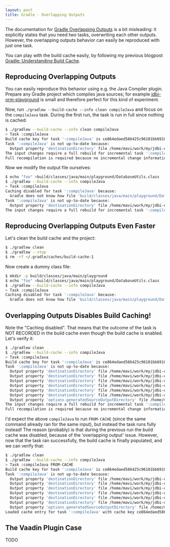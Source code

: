 ```yaml
---
layout: post
title: Gradle - Overlapping Outputs
---
```


The documentation for [Gradle Overlapping Outputs](https://docs.gradle.org/current/userguide/build_cache_concepts.html#concepts_overlapping_outputs)
is a bit misleading: it explicitly states that you need two tasks, overwriting each other outputs.
However, the overlapping outputs behavior can easily be reproduced with just one task.

You can play with the build cache easily, by following my previous blogpost [Gradle: Understanding Build Cache](../gradle-build-cache/).

## Reproducing Overlapping Outputs

You can easily reproduce this behavior using e.g. the Java Compiler plugin. Prepare any
Gradle project which compiles java sources; for example [jdbi-orm-playground](https://gitlab.com/mvysny/jdbi-orm-playground)
is small and therefore perfect for this kind of experiment.

Now, run `./gradlew --build-cache --info clean compileJava` and focus on the `compileJava` task. During the first run,
the task is run in full since nothing is cached:

```bash
$ ./gradlew --build-cache --info clean compileJava
> Task :compileJava
Build cache key for task ':compileJava' is ce864edaed586425c96101bb691844fa
Task ':compileJava' is not up-to-date because:
  Output property 'destinationDirectory' file /home/mavi/work/my/jdbi-orm-playground/build/classes/java/main/playground/DatabaseUtils.class has been removed.
The input changes require a full rebuild for incremental task ':compileJava'.
Full recompilation is required because no incremental change information is available. This is usually caused by clean builds or changing compiler arguments.
```

Now we modify the output file ourselves:

```bash
$ echo "foo" >build/classes/java/main/playground/DatabaseUtils.class
$ ./gradlew --build-cache --info compileJava
> Task :compileJava
Caching disabled for task ':compileJava' because:
  Gradle does not know how file 'build/classes/java/main/playground/DatabaseUtils.class' was created (output property 'destinationDirectory'). Task output caching requires exclusive access to output paths to guarantee correctness (i.e. multiple tasks are not allowed to produce output in the same location). [OVERLAPPING_OUTPUTS]
Task ':compileJava' is not up-to-date because:
  Output property 'destinationDirectory' file /home/mavi/work/my/jdbi-orm-playground/build/classes/java/main/playground/DatabaseUtils.class has changed.
The input changes require a full rebuild for incremental task ':compileJava'.
```

## Reproducing Overlapping Outputs Even Faster

Let's clean the build cache and the project:

```bash
$ ./gradlew clean
$ ./gradlew --stop
$ rm -rf ~/.gradle/caches/build-cache-1
```

Now create a dummy class file:

```bash
$ mkdir -p build/classes/java/main/playground
$ echo "foo" >build/classes/java/main/playground/DatabaseUtils.class
$ ./gradlew --build-cache --info compileJava
> Task :compileJava
Caching disabled for task ':compileJava' because:
  Gradle does not know how file 'build/classes/java/main/playground/DatabaseUtils.class' was created (output property 'destinationDirectory'). Task output caching requires exclusive access to output paths to guarantee correctness (i.e. multiple tasks are not allowed to produce output in the same location).
```

## Overlapping Outputs Disables Build Caching!

Note the "Caching disabled". That means that the outcome of the task is NOT RECORDED in the build cache even though
the build cache is enabled. Let's verify it:

```bash
$ ./gradlew clean
$ ./gradlew --build-cache --info compileJava
> Task :compileJava
Build cache key for task ':compileJava' is ce864edaed586425c96101bb691844fa
Task ':compileJava' is not up-to-date because:
  Output property 'destinationDirectory' file /home/mavi/work/my/jdbi-orm-playground/build/classes/java/main has been removed.
  Output property 'destinationDirectory' file /home/mavi/work/my/jdbi-orm-playground/build/classes/java/main/playground has been removed.
  Output property 'destinationDirectory' file /home/mavi/work/my/jdbi-orm-playground/build/classes/java/main/playground/DatabaseUtils.class has been removed.
  Output property 'destinationDirectory' file /home/mavi/work/my/jdbi-orm-playground/build/classes/java/main/playground/Main.class has been removed.
  Output property 'destinationDirectory' file /home/mavi/work/my/jdbi-orm-playground/build/classes/java/main/playground/Person$MaritalStatus.class has been removed.
  Output property 'destinationDirectory' file /home/mavi/work/my/jdbi-orm-playground/build/classes/java/main/playground/Person.class has been removed.
  Output property 'options.generatedSourceOutputDirectory' file /home/mavi/work/my/jdbi-orm-playground/build/generated/sources/annotationProcessor/java/main has been removed.
The input changes require a full rebuild for incremental task ':compileJava'.
Full recompilation is required because no incremental change information is available. This is usually caused by clean builds or changing compiler arguments.
```

I'd expect the above `compileJava` to run `FROM-CACHE` (since the same command already ran for the same input),
but instead the task runs fully instead! The reason (probably) is that during the previous run the build cache was
disabled, because of the 'overlapping output' issue. However, now that the task ran successfully,
the build cache is finally populated, and we can verify that:

```bash
$ ./gradlew clean
$ ./gradlew --build-cache --info compileJava
> Task :compileJava FROM-CACHE
Build cache key for task ':compileJava' is ce864edaed586425c96101bb691844fa
Task ':compileJava' is not up-to-date because:
  Output property 'destinationDirectory' file /home/mavi/work/my/jdbi-orm-playground/build/classes/java/main has been removed.
  Output property 'destinationDirectory' file /home/mavi/work/my/jdbi-orm-playground/build/classes/java/main/playground has been removed.
  Output property 'destinationDirectory' file /home/mavi/work/my/jdbi-orm-playground/build/classes/java/main/playground/DatabaseUtils.class has been removed.
  Output property 'destinationDirectory' file /home/mavi/work/my/jdbi-orm-playground/build/classes/java/main/playground/Main.class has been removed.
  Output property 'destinationDirectory' file /home/mavi/work/my/jdbi-orm-playground/build/classes/java/main/playground/Person$MaritalStatus.class has been removed.
  Output property 'destinationDirectory' file /home/mavi/work/my/jdbi-orm-playground/build/classes/java/main/playground/Person.class has been removed.
  Output property 'options.generatedSourceOutputDirectory' file /home/mavi/work/my/jdbi-orm-playground/build/generated/sources/annotationProcessor/java/main has been removed.
Loaded cache entry for task ':compileJava' with cache key ce864edaed586425c96101bb691844fa
```

## The Vaadin Plugin Case

TODO
